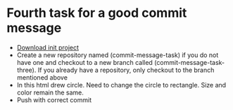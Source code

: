 # Fourth task for a good commit message


- [Download init project](https://github.com/Desmond4724/principle-guide/raw/master/git/commit-message/task/fourth/init-project.zip)
- Create a new repository named (commit-message-task) if you do not have one and checkout to a new branch called (commit-message-task-three). If you already have a repository, only checkout to the branch mentioned above
- In this html drew circle. Need to change the circle to rectangle. Size and color remain the same.
- Push with correct commit
